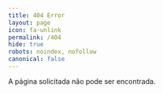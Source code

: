 ```yaml
---
title: 404 Error
layout: page
icon: fa-unlink
permalink: /404
hide: true
robots: noindex, nofollow
canonical: false
---
```

<p> <align ceter> A página solicitada não pode ser encontrada.</p>
